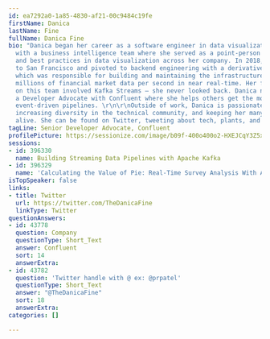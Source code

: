```yaml
---
id: ea7292a0-1a85-4830-af21-00c9484c19fe
firstName: Danica
lastName: Fine
fullName: Danica Fine
bio: "Danica began her career as a software engineer in data visualization and warehousing
  with a business intelligence team where she served as a point-person for standards
  and best practices in data visualization across her company. In 2018, Danica moved
  to San Francisco and pivoted to backend engineering with a derivatives data team
  which was responsible for building and maintaining the infrastructure that processes
  millions of financial market data per second in near real-time. Her first project
  on this team involved Kafka Streams – she never looked back. Danica now works as
  a Developer Advocate with Confluent where she helps others get the most out of their
  event-driven pipelines. \r\n\r\nOutside of work, Danica is passionate about sustainability,
  increasing diversity in the technical community, and keeping her many houseplants
  alive. She can be found on Twitter, tweeting about tech, plants, and baking @TheDanicaFine."
tagLine: Senior Developer Advocate, Confluent
profilePicture: https://sessionize.com/image/b09f-400o400o2-HXEJCqY3Z5x442yWBeHx3U.png
sessions:
- id: 396330
  name: Building Streaming Data Pipelines with Apache Kafka
- id: 396329
  name: 'Calculating the Value of Pie: Real-Time Survey Analysis With Apache Kafka®'
isTopSpeaker: false
links:
- title: Twitter
  url: https://twitter.com/TheDanicaFine
  linkType: Twitter
questionAnswers:
- id: 43778
  question: Company
  questionType: Short_Text
  answer: Confluent
  sort: 14
  answerExtra: 
- id: 43782
  question: 'Twitter handle with @ ex: @prpatel'
  questionType: Short_Text
  answer: "@TheDanicaFine"
  sort: 18
  answerExtra: 
categories: []

---
```

